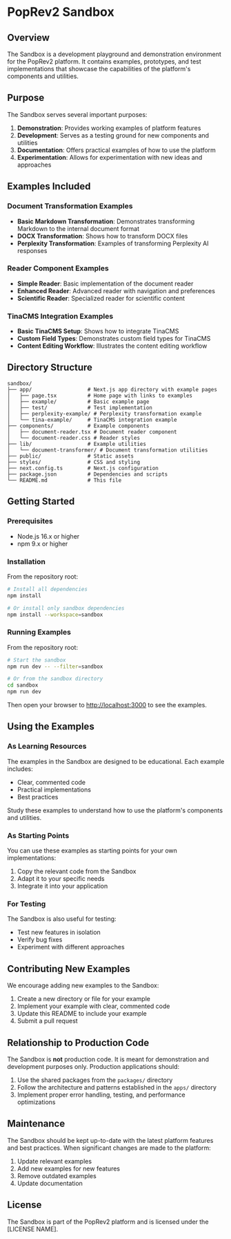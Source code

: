 # PopRev2 Sandbox

## Overview

The Sandbox is a development playground and demonstration environment for the PopRev2 platform. It contains examples, prototypes, and test implementations that showcase the capabilities of the platform's components and utilities.

## Purpose

The Sandbox serves several important purposes:

1. **Demonstration**: Provides working examples of platform features
2. **Development**: Serves as a testing ground for new components and utilities
3. **Documentation**: Offers practical examples of how to use the platform
4. **Experimentation**: Allows for experimentation with new ideas and approaches

## Examples Included

### Document Transformation Examples

- **Basic Markdown Transformation**: Demonstrates transforming Markdown to the internal document format
- **DOCX Transformation**: Shows how to transform DOCX files
- **Perplexity Transformation**: Examples of transforming Perplexity AI responses

### Reader Component Examples

- **Simple Reader**: Basic implementation of the document reader
- **Enhanced Reader**: Advanced reader with navigation and preferences
- **Scientific Reader**: Specialized reader for scientific content

### TinaCMS Integration Examples

- **Basic TinaCMS Setup**: Shows how to integrate TinaCMS
- **Custom Field Types**: Demonstrates custom field types for TinaCMS
- **Content Editing Workflow**: Illustrates the content editing workflow

## Directory Structure

```
sandbox/
├── app/                  # Next.js app directory with example pages
│   ├── page.tsx          # Home page with links to examples
│   ├── example/          # Basic example page
│   ├── test/             # Test implementation
│   ├── perplexity-example/ # Perplexity transformation example
│   └── tina-example/     # TinaCMS integration example
├── components/           # Example components
│   ├── document-reader.tsx # Document reader component
│   └── document-reader.css # Reader styles
├── lib/                  # Example utilities
│   └── document-transformer/ # Document transformation utilities
├── public/               # Static assets
├── styles/               # CSS and styling
├── next.config.ts        # Next.js configuration
├── package.json          # Dependencies and scripts
└── README.md             # This file
```

## Getting Started

### Prerequisites

- Node.js 16.x or higher
- npm 9.x or higher

### Installation

From the repository root:

```bash
# Install all dependencies
npm install

# Or install only sandbox dependencies
npm install --workspace=sandbox
```

### Running Examples

From the repository root:

```bash
# Start the sandbox
npm run dev -- --filter=sandbox

# Or from the sandbox directory
cd sandbox
npm run dev
```

Then open your browser to [http://localhost:3000](http://localhost:3000) to see the examples.

## Using the Examples

### As Learning Resources

The examples in the Sandbox are designed to be educational. Each example includes:

- Clear, commented code
- Practical implementations
- Best practices

Study these examples to understand how to use the platform's components and utilities.

### As Starting Points

You can use these examples as starting points for your own implementations:

1. Copy the relevant code from the Sandbox
2. Adapt it to your specific needs
3. Integrate it into your application

### For Testing

The Sandbox is also useful for testing:

- Test new features in isolation
- Verify bug fixes
- Experiment with different approaches

## Contributing New Examples

We encourage adding new examples to the Sandbox:

1. Create a new directory or file for your example
2. Implement your example with clear, commented code
3. Update this README to include your example
4. Submit a pull request

## Relationship to Production Code

The Sandbox is **not** production code. It is meant for demonstration and development purposes only. Production applications should:

1. Use the shared packages from the `packages/` directory
2. Follow the architecture and patterns established in the `apps/` directory
3. Implement proper error handling, testing, and performance optimizations

## Maintenance

The Sandbox should be kept up-to-date with the latest platform features and best practices. When significant changes are made to the platform:

1. Update relevant examples
2. Add new examples for new features
3. Remove outdated examples
4. Update documentation

## License

The Sandbox is part of the PopRev2 platform and is licensed under the [LICENSE NAME].
